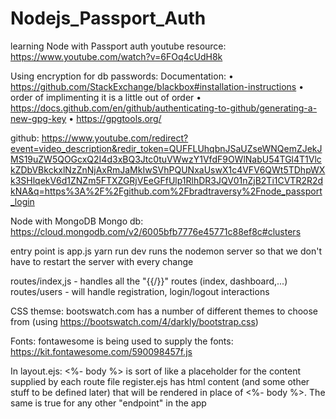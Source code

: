 # Nodejs_Passport_Auth
learning Node with Passport auth
youtube resource: https://www.youtube.com/watch?v=6FOq4cUdH8k

Using encryption for db passwords:
Documentation:
• https://github.com/StackExchange/blackbox#installation-instructions
  • order of implimenting it is a little out of order 
  • https://docs.github.com/en/github/authenticating-to-github/generating-a-new-gpg-key
  • https://gpgtools.org/

github:
https://www.youtube.com/redirect?event=video_description&redir_token=QUFFLUhqbnJSaUZseWNQemZJekJMS19uZW5QOGcxQ2I4d3xBQ3Jtc0tuVWwzY1VfdF9OWlNabU54TGl4T1VlckZDbVBkckxlNzZnNjAxRmJaMkIwSVhPQUNxaUswX1c4VFV6QWt5TDhpWXk3SHlqekV6d1ZNZm5FTXZGRjVEeGFfUlp1RlhDR3JQV01nZjB2Ti1CVTR2R2dkNA&q=https%3A%2F%2Fgithub.com%2Fbradtraversy%2Fnode_passport_login

Node with MongoDB 
Mongo db: https://cloud.mongodb.com/v2/6005bfb7776e45771c88ef8c#clusters

entry point is app.js
yarn run dev runs the nodemon server so that we don't have to restart the server with every change

routes/index,js - handles all the "{{/}}" routes (index, dashboard,...)
routes/users - will handle registration, login/logout interactions

CSS themse:
bootswatch.com has a number of different themes to choose from
(using https://bootswatch.com/4/darkly/bootstrap.css)

Fonts:
fontawesome is being used to supply the fonts:
  https://kit.fontawesome.com/590098457f.js

In layout.ejs:
  <%- body %> is sort of like a placeholder for the content supplied by each route file
  register.ejs has html content (and some other stuff to be defined later) that will be rendered in place of 
  <%- body %>. The same is true for any other "endpoint" in the app